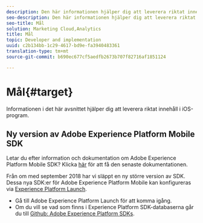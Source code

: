 ```yaml
---
description: Den här informationen hjälper dig att leverera riktat innehåll i iOS-program.
seo-description: Den här informationen hjälper dig att leverera riktat innehåll i iOS-program.
seo-title: Mål
solution: Marketing Cloud,Analytics
title: Mål
topic: Developer and implementation
uuid: c2b134bb-1c29-4617-bd9e-fa3940483361
translation-type: tm+mt
source-git-commit: b690ec677cf5aedfb2673b707f82716af1851124

---
```



# Mål{#target}

Informationen i det här avsnittet hjälper dig att leverera riktat innehåll i iOS-program.

## Ny version av Adobe Experience Platform Mobile SDK

Letar du efter information och dokumentation om Adobe Experience Platform Mobile SDK? Klicka [här](https://aep-sdks.gitbook.io/docs/) för att få den senaste dokumentationen.

Från om med september 2018 har vi släppt en ny större version av SDK. Dessa nya SDK:er för Adobe Experience Platform Mobile kan konfigureras via [Experience Platform Launch](https://www.adobe.com/experience-platform/launch.html).

* Gå till Adobe Experience Platform Launch för att komma igång.
* Om du vill se vad som finns i Experience Platform SDK-databaserna går du till [Github: Adobe Experience Platform SDKs](https://github.com/Adobe-Marketing-Cloud/acp-sdks).
